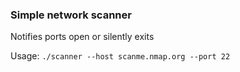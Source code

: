 ### Simple network scanner

Notifies ports open or silently exits

Usage: `./scanner --host scanme.nmap.org --port 22`
